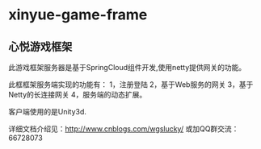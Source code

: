 # xinyue-game-frame

心悦游戏框架
------------------------------------------------------------------------------------------------------------------------

此游戏框架服务器是基于SpringCloud组件开发,使用netty提供网关的功能。

此框框架服务端实现的功能有：
1，注册登陆
2，基于Web服务的网关
3，基于Netty的长连接网关
4，服务端的动态扩展。

客户端使用的是Unity3d.

详细文档介绍见：http://www.cnblogs.com/wgslucky/  或加QQ群交流：66728073




